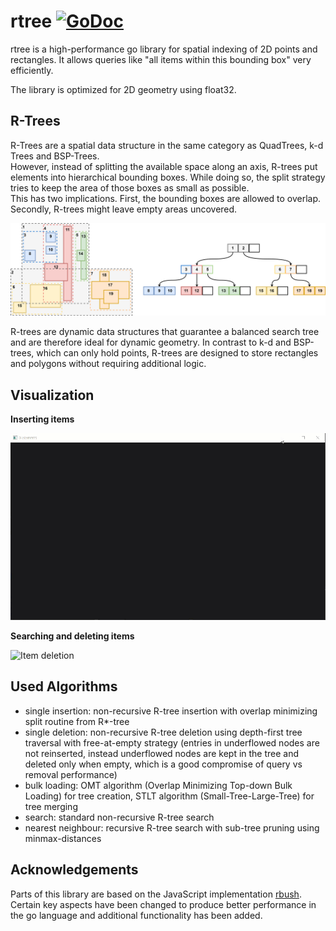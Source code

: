 # rtree [![GoDoc](https://godoc.org/github.com/maja42/rtree?status.svg)](https://godoc.org/github.com/maja42/rtree)

rtree is a high-performance go library for spatial indexing of 2D points and rectangles.
It allows queries like "all items within this bounding box" very efficiently.

The library is optimized for 2D geometry using float32.



## R-Trees
R-Trees are a spatial data structure in the same category as QuadTrees, k-d Trees and BSP-Trees. \
However, instead of splitting the available space along an axis, R-trees put elements into hierarchical
bounding boxes. 
While doing so, the split strategy tries to keep the area of those boxes as small as possible. \
This has two implications. First, the bounding boxes are allowed to overlap.
Secondly, R-trees might leave empty areas uncovered.

![R-Tree](rtree.png)

R-trees are dynamic data structures that guarantee a balanced search tree and are therefore ideal for dynamic geometry. 
In contrast to k-d and BSP-trees, which can only hold points, R-trees are designed to store rectangles and polygons without requiring additional logic.



## Visualization
**Inserting items**

![Item insertion](insert.gif)

**Searching and deleting items**

![Item deletion](delete.gif "Item deletion")



## Used Algorithms

- single insertion:
    non-recursive R-tree insertion with overlap minimizing split routine from R*-tree
- single deletion:
    non-recursive R-tree deletion using depth-first tree traversal with free-at-empty strategy 
    (entries in underflowed nodes are not reinserted, instead underflowed nodes are kept in the tree and deleted only when empty, 
    which is a good compromise of query vs removal performance)
- bulk loading: 
    OMT algorithm (Overlap Minimizing Top-down Bulk Loading) for tree creation, 
    STLT algorithm (Small-Tree-Large-Tree) for tree merging
- search: 
    standard non-recursive R-tree search
- nearest neighbour:
    recursive R-tree search with sub-tree pruning using minmax-distances



## Acknowledgements

Parts of this library are based on the JavaScript implementation [rbush](https://github.com/mourner/rbush). \
Certain key aspects have been changed to produce better performance in the go language
and additional functionality has been added.